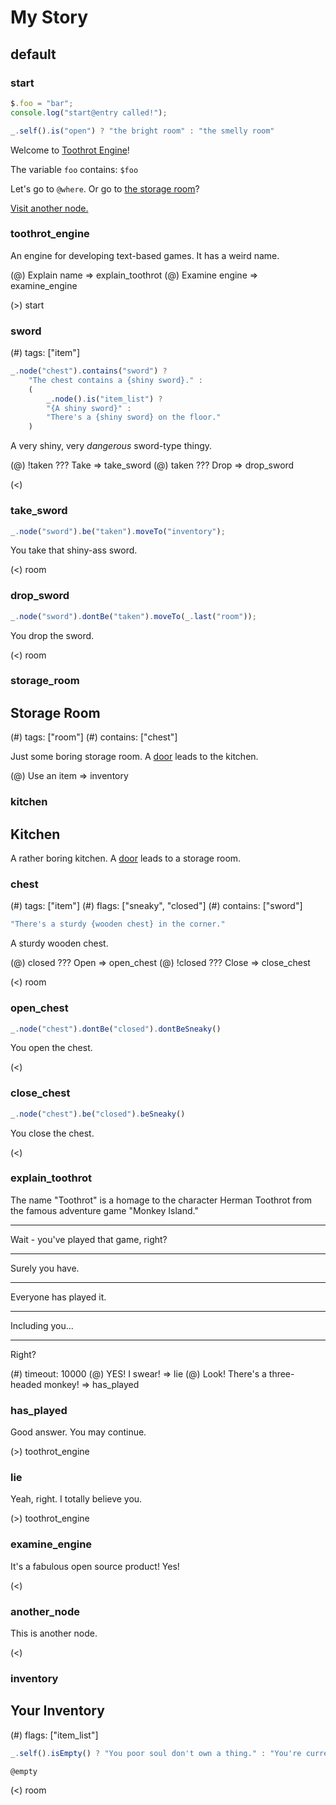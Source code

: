 # My Story


## default

### start

```js @entry
$.foo = "bar";
console.log("start@entry called!");
```

```js @where
_.self().is("open") ? "the bright room" : "the smelly room"
```

Welcome to [Toothrot Engine](#toothrot_engine)!

The variable `foo` contains: `$foo`

Let's go to `@where`. Or go to [the storage room](#storage_room)?

[Visit another node.](#another_node)


### toothrot_engine

An engine for developing text-based games. It has a weird name.

(@) Explain name   => explain_toothrot
(@) Examine engine => examine_engine

(>) start


### sword

(#) tags: ["item"]

```js @brief
_.node("chest").contains("sword") ?
    "The chest contains a {shiny sword}." :
    (
        _.node().is("item_list") ?
        "{A shiny sword}" :
        "There's a {shiny sword} on the floor."
    )
```

A very shiny, very *dangerous* sword-type thingy.

(@) !taken ??? Take => take_sword
(@) taken  ??? Drop => drop_sword

(<)

### take_sword

```js @entry
_.node("sword").be("taken").moveTo("inventory");
```

You take that shiny-ass sword.

(<) room


### drop_sword

```js @entry
_.node("sword").dontBe("taken").moveTo(_.last("room"));
```

You drop the sword.

(<) room


### storage_room

Storage Room
------------

(#) tags: ["room"]
(#) contains: ["chest"]

Just some boring storage room. A [door](#kitchen) leads to the kitchen.

(@) Use an item => inventory


### kitchen

Kitchen
-------

A rather boring kitchen. A [door](#storage_room) leads to a storage room.


### chest

(#) tags: ["item"]
(#) flags: ["sneaky", "closed"]
(#) contains: ["sword"]

```js @brief
"There's a sturdy {wooden chest} in the corner."
```

A sturdy wooden chest.

(@) closed  ??? Open  => open_chest
(@) !closed ??? Close => close_chest

(<) room


### open_chest

```js @entry
_.node("chest").dontBe("closed").dontBeSneaky()
```

You open the chest.

(<)


### close_chest

```js @entry
_.node("chest").be("closed").beSneaky()
```

You close the chest.

(<)


### explain_toothrot

The name "Toothrot" is a homage to the character Herman Toothrot from the famous
adventure game "Monkey Island."
***
Wait - you've played that game, right?
***
Surely you have.
***
Everyone has played it.
***
Including you...
***
Right?

(#) timeout: 10000
(@) YES! I swear! => lie
(@) Look! There's a three-headed monkey! => has_played


### has_played

Good answer. You may continue.

(>) toothrot_engine


### lie

Yeah, right. I totally believe you.

(>) toothrot_engine


### examine_engine

It's a fabulous open source product! Yes!

(<)


### another_node

This is another node.

(<)


### inventory

Your Inventory
--------------

(#) flags: ["item_list"]

```js @empty
_.self().isEmpty() ? "You poor soul don't own a thing." : "You're currently carrying:"
```

`@empty`

(<) room
